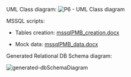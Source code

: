 UML Class diagram:
![P6 - UML Class diagram](https://user-images.githubusercontent.com/73825553/211013826-ad890d1f-41a9-43bc-9dcd-e468278fad59.jpeg)

MSSQL scripts:
- Tables creation: [mssqlPMB_creation.docx](https://github.com/artificialideas/PayMyBuddy/files/10200426/mssqlPMB_creation.docx)

- Mock data: [mssqlPMB_data.docx](https://github.com/artificialideas/PayMyBuddy/files/10200427/mssqlPMB_data.docx)

Generated Relational DB Schema diagram:

![generated-dbSchemaDiagram](https://user-images.githubusercontent.com/73825553/207828536-2a30c6ce-7437-42a4-8eb5-fd0dbe7b3761.png)
